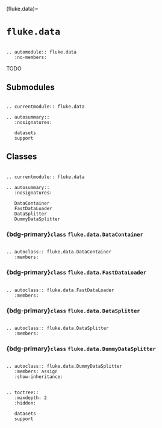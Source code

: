 (fluke.data)=

# ``fluke.data``

```{eval-rst}

.. automodule:: fluke.data
   :no-members:

```

TODO

## Submodules

```{eval-rst}

.. currentmodule:: fluke.data

.. autosummary::
   :nosignatures:

   datasets
   support

```

<h2>

Classes

</h2>

```{eval-rst}

.. currentmodule:: fluke.data

.. autosummary:: 
   :nosignatures:

   DataContainer
   FastDataLoader
   DataSplitter
   DummyDataSplitter
```

<h3>

{bdg-primary}`class` ``fluke.data.DataContainer``

</h3>

```{eval-rst}

.. autoclass:: fluke.data.DataContainer
   :members:

```

<h3>

{bdg-primary}`class` ``fluke.data.FastDataLoader``

</h3>

```{eval-rst}

.. autoclass:: fluke.data.FastDataLoader
   :members:

```


<h3>

{bdg-primary}`class` ``fluke.data.DataSplitter``

</h3>

```{eval-rst}

.. autoclass:: fluke.data.DataSplitter
   :members:

```

<h3>

{bdg-primary}`class` ``fluke.data.DummyDataSplitter``

</h3>

```{eval-rst}

.. autoclass:: fluke.data.DummyDataSplitter
   :members: assign
   :show-inheritance:

```


```{eval-rst}

.. toctree::
   :maxdepth: 2
   :hidden:

   datasets
   support

```